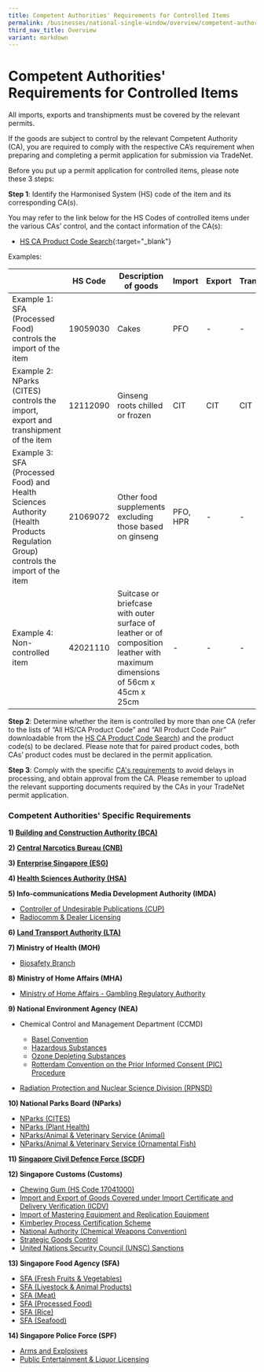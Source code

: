 ```yaml
---
title: Competent Authorities' Requirements for Controlled Items
permalink: /businesses/national-single-window/overview/competent-authorities-requirements/
third_nav_title: Overview
variant: markdown
---
```

# Competent Authorities' Requirements for Controlled Items

All imports, exports and transhipments must be covered by the relevant permits.

If the goods are subject to control by the relevant Competent Authority (CA), you are required to comply with the respective CA’s requirement when preparing and completing a permit application for submission via TradeNet.

Before you put up a permit application for controlled items, please note these 3 steps:

**Step 1**: Identify the Harmonised System (HS) code of the item and its corresponding CA(s).

You may refer to the link below for the HS Codes of controlled items under the various CAs’ control, and the contact information of the CA(s):

-   [HS CA Product Code Search](https://www.tradenet.gov.sg/tradenet/portlets/search/searchHSCA/searchInitHSCA.do){:target="\_blank"}

Examples:

|   | HS Code  |  Description of goods |  Import |  Export|  Transhipment
|---|---|---|---|---|---|
| Example 1: SFA (Processed Food) controls the import of the item  |  19059030 |  Cakes| PFO | -| -|
| Example 2: NParks (CITES) controls the import, export and transhipment of the item  | 12112090  |  Ginseng roots chilled or frozen | CIT | CIT | CIT ||||
| Example 3: SFA (Processed Food) and Health Sciences Authority (Health Products Regulation Group) controls the import of the item  | 21069072 | Other food supplements excluding those based on ginseng  |PFO, HPR| -| -| -|
| Example 4: Non-controlled item | 42021110 | Suitcase or briefcase with outer surface of leather or of composition leather with maximum dimensions of 56cm x 45cm x 25cm   | - | - | - |
    
    

**Step 2**: Determine whether the item is controlled by more than one CA (refer to the lists of “All HS/CA Product Code” and “All Product Code Pair” downloadable from the [HS CA Product Code Search](https://www.tradenet.gov.sg/tradenet/portlets/search/searchHSCA/searchInitHSCA.do)) and the product code(s) to be declared. Please note that for paired product codes, both CAs’ product codes must be declared in the permit application.

**Step 3**: Comply with the specific [CA's requirements](https://www.customs.gov.sg/files/businesses/psb/tn%20team/annex-d-competent-authorities-requirements.pdf) to avoid delays in processing, and obtain approval from the CA. Please remember to upload the relevant supporting documents required by the CAs in your TradeNet permit application.

### Competent Authorities' Specific Requirements

**1)  [Building and Construction Authority (BCA)](/businesses/national-single-window/tradenet/competent-authorities-requirements/bca)**

**2)  [Central Narcotics Bureau (CNB)](/businesses/national-single-window/tradenet/competent-authorities-requirements/cnb)**

**3) [Enterprise Singapore (ESG)](/businesses/national-single-window/tradenet/competent-authorities-requirements/esg-rubber)**

**4)  [Health Sciences Authority (HSA)](/businesses/national-single-window/tradenet/competent-authorities-requirements/hsa)**

**5) Info-communications Media Development Authority (IMDA)**

-   [Controller of Undesirable Publications (CUP)](/businesses/national-single-window/tradenet/competent-authorities-requirements/imda-cup)
-   [Radiocomm & Dealer Licensing](/businesses/national-single-window/tradenet/competent-authorities-requirements/imda-radiocomm-and-dealer-licensing)

**6) [Land Transport Authority (LTA)](/businesses/national-single-window/tradenet/competent-authorities-requirements/lta/)**

**7) Ministry of Health (MOH)**

-   [Biosafety Branch](/businesses/national-single-window/tradenet/competent-authorities-requirements/ministry-of-health)

**8) Ministry of Home Affairs (MHA)**

-   [Ministry of Home Affairs - Gambling Regulatory Authority](/businesses/national-single-window/tradenet/competent-authorities-requirements/mha-gambling-regulatory-authority)

**9) National Environment Agency (NEA)**

-   Chemical Control and Management Department (CCMD)
    
    -   [Basel Convention](/businesses/national-single-window/tradenet/competent-authorities-requirements/basel-convention)
    -   [Hazardous Substances](/businesses/national-single-window/tradenet/competent-authorities-requirements/hazardous-substances)
    -   [Ozone Depleting Substances](/businesses/national-single-window/tradenet/competent-authorities-requirements/national-environment-agency--chemical-control-and-management-department-ozone-depleting-substances)
    -   [Rotterdam Convention on the Prior Informed Consent (PIC) Procedure](/businesses/national-single-window/tradenet/competent-authorities-requirements/national-environment-agency--chemical-control-and-management-department-rotterdam-convention-pic-procedure)
-   [Radiation Protection and Nuclear Science Division (RPNSD)](/businesses/national-single-window/tradenet/competent-authorities-requirements/national-environment-agency/radiation-protection-and-nuclear-science-division-rpnsd)

**10) National Parks Board (NParks)**

-   [NParks (CITES)](/businesses/national-single-window/tradenet/competent-authorities-requirements/nparks-cites)
-   [NParks (Plant Health)](/businesses/national-single-window/tradenet/competent-authorities-requirements/nparks-planthealth)
-   [NParks/Animal & Veterinary Service (Animal)](/businesses/national-single-window/tradenet/competent-authorities-requirements/avs-animals)
-   [NParks/Animal & Veterinary Service (Ornamental Fish)](/businesses/national-single-window/tradenet/competent-authorities-requirements/avs-fish)

**11)  [Singapore Civil Defence Force (SCDF)](/businesses/national-single-window/tradenet/competent-authorities-requirements/scdf)**

**12) Singapore Customs (Customs)**

-   [Chewing Gum (HS Code 17041000)](/businesses/national-single-window/tradenet/competent-authorities-requirements/chewing-gum)
-   [Import and Export of Goods Covered under Import Certificate and Delivery Verification (ICDV)](/businesses/national-single-window/tradenet/competent-authorities-requirements/icdv)
-   [Import of Mastering Equipment and Replication Equipment](/businesses/national-single-window/tradenet/competent-authorities-requirements/singapore-customs---import-of-mastering-equipment-and-replication-equipment)
-   [Kimberley Process Certification Scheme](/businesses/national-single-window/tradenet/competent-authorities-requirements/singapore-customs---kimberley-process-certification-scheme)
-   [National Authority (Chemical Weapons Convention)](/businesses/chemical-weapons-convention/controlled-chemicals)
-   [Strategic Goods Control](/businesses/strategic-goods-control/overview)
-   [United Nations Security Council (UNSC) Sanctions](/businesses/united-nations-security-council-sanctions/)

**13) Singapore Food Agency (SFA)**

-   [SFA (Fresh Fruits & Vegetables)](/businesses/national-single-window/tradenet/competent-authorities-requirements/sfa-fruits-and-vegetables)
-   [SFA (Livestock & Animal Products)](/businesses/national-single-window/tradenet/competent-authorities-requirements/sfa-livestocks)
-   [SFA (Meat)](/businesses/national-single-window/tradenet/competent-authorities-requirements/sfa-meat)
-   [SFA (Processed Food)](/businesses/national-single-window/tradenet/competent-authorities-requirements/sfa-processed-food)
-   [SFA (Rice)](/businesses/national-single-window/tradenet/competent-authorities-requirements/SFA-Rice)
-   [SFA (Seafood)](/businesses/national-single-window/tradenet/competent-authorities-requirements/sfa-seafood)

**14) Singapore Police Force (SPF)**

-   [Arms and Explosives](/businesses/national-single-window/tradenet/competent-authorities-requirements/spf-arms-and-explosives)
-   [Public Entertainment & Liquor Licensing](/businesses/national-single-window/tradenet/competent-authorities-requirements/spf-public-entertainment-liquor-licensing)